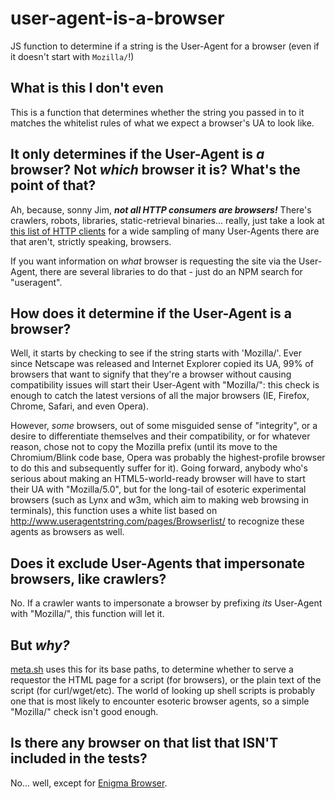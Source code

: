 user-agent-is-a-browser
=======================

JS function to determine if a string is the User-Agent for a browser (even if it doesn't start with `Mozilla/`!)

## What is this I don't even

This is a function that determines whether the string you passed in to it matches the whitelist rules of what we expect a browser's UA to look like.

## It only determines if the User-Agent is *a* browser? Not *which* browser it is? What's the point of that?

Ah, because, sonny Jim, ***not all HTTP consumers are browsers!*** There's crawlers, robots, libraries, static-retrieval binaries... really, just take a look at [this list of HTTP clients](http://www.useragentstring.com/pages/useragentstring.php) for a wide sampling of many User-Agents there are that aren't, strictly speaking, browsers.

If you want information on *what* browser is requesting the site via the User-Agent, there are several libraries to do that - just do an NPM search for "useragent".

## How does it determine if the User-Agent is a browser?

Well, it starts by checking to see if the string starts with 'Mozilla/'. Ever since Netscape was released and Internet Explorer copied its UA, 99% of browsers that want to signify that they're a browser without causing compatibility issues will start their User-Agent with "Mozilla/": this check is enough to catch the latest versions of all the major browsers (IE, Firefox, Chrome, Safari, and even Opera).

However, *some* browsers, out of some misguided sense of "integrity", or a desire to differentiate themselves and their compatibility, or for whatever reason, chose not to copy the Mozilla prefix (until its move to the Chromium/Blink code base, Opera was probably the highest-profile browser to do this and subsequently suffer for it). Going forward, anybody who's serious about making an HTML5-world-ready browser will have to start their UA with "Mozilla/5.0", but for the long-tail of esoteric experimental browsers (such as Lynx and w3m, which aim to making web browsing in terminals), this function uses a white list based on http://www.useragentstring.com/pages/Browserlist/ to recognize these agents as browsers as well.

## Does it exclude User-Agents that impersonate browsers, like crawlers?

No. If a crawler wants to impersonate a browser by prefixing *its* User-Agent with "Mozilla/", this function will let it.

## But *why?*

[meta.sh](http://meta.sh) uses this for its base paths, to determine whether to serve a requestor the HTML page for a script (for browsers), or the plain text of the script (for curl/wget/etc). The world of looking up shell scripts is probably one that is most likely to encounter esoteric browser agents, so a simple "Mozilla/" check isn't good enough.

## Is there any browser on that list that ISN'T included in the tests?

No... well, except for [Enigma Browser](http://ejohn.org/blog/attack-of-the-enigma-browser/).
